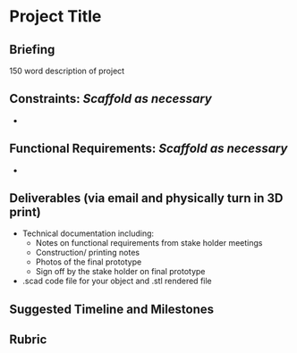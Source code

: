 # Project Title

## Briefing
150 word description of project

## Constraints: *Scaffold as necessary*
- 

## Functional Requirements: *Scaffold as necessary*
- 

## Deliverables (via email and physically turn in 3D print)
- Technical documentation including:
  - Notes on functional requirements from stake holder meetings
  - Construction/ printing notes
  - Photos of the final prototype
  - Sign off by the stake holder on final prototype
- .scad code file for your object and .stl rendered file 

## Suggested Timeline and Milestones

## Rubric

